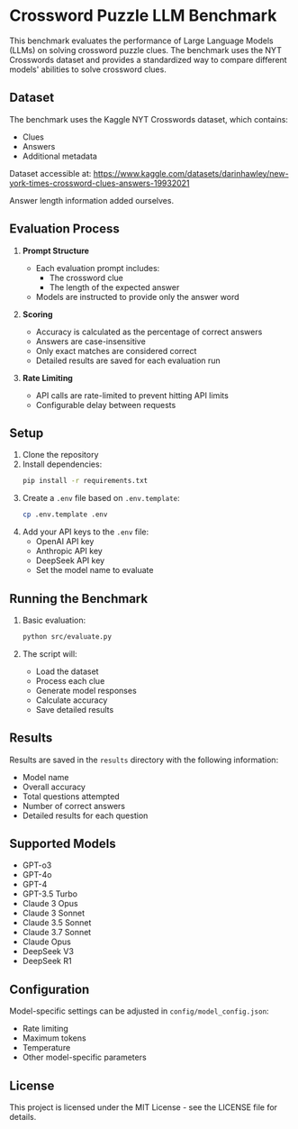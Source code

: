 # Crossword Puzzle LLM Benchmark

This benchmark evaluates the performance of Large Language Models (LLMs) on solving crossword puzzle clues. The benchmark uses the NYT Crosswords dataset and provides a standardized way to compare different models' abilities to solve crossword clues.

## Dataset

The benchmark uses the Kaggle NYT Crosswords dataset, which contains:
- Clues
- Answers
- Additional metadata

Dataset accessible at: https://www.kaggle.com/datasets/darinhawley/new-york-times-crossword-clues-answers-19932021

Answer length information added ourselves.

## Evaluation Process

1. **Prompt Structure**
   - Each evaluation prompt includes:
     - The crossword clue
     - The length of the expected answer
   - Models are instructed to provide only the answer word

2. **Scoring**
   - Accuracy is calculated as the percentage of correct answers
   - Answers are case-insensitive
   - Only exact matches are considered correct
   - Detailed results are saved for each evaluation run

3. **Rate Limiting**
   - API calls are rate-limited to prevent hitting API limits
   - Configurable delay between requests

## Setup

1. Clone the repository
2. Install dependencies:
   ```bash
   pip install -r requirements.txt
   ```
3. Create a `.env` file based on `.env.template`:
   ```bash
   cp .env.template .env
   ```
4. Add your API keys to the `.env` file:
   - OpenAI API key
   - Anthropic API key
   - DeepSeek API key
   - Set the model name to evaluate

## Running the Benchmark

1. Basic evaluation:
   ```bash
   python src/evaluate.py
   ```

2. The script will:
   - Load the dataset
   - Process each clue
   - Generate model responses
   - Calculate accuracy
   - Save detailed results

## Results

Results are saved in the `results` directory with the following information:
- Model name
- Overall accuracy
- Total questions attempted
- Number of correct answers
- Detailed results for each question

## Supported Models
- GPT-o3
- GPT-4o
- GPT-4
- GPT-3.5 Turbo
- Claude 3 Opus
- Claude 3 Sonnet
- Claude 3.5 Sonnet
- Claude 3.7 Sonnet
- Claude Opus
- DeepSeek V3
- DeepSeek R1

## Configuration

Model-specific settings can be adjusted in `config/model_config.json`:
- Rate limiting
- Maximum tokens
- Temperature
- Other model-specific parameters


## License

This project is licensed under the MIT License - see the LICENSE file for details. 
